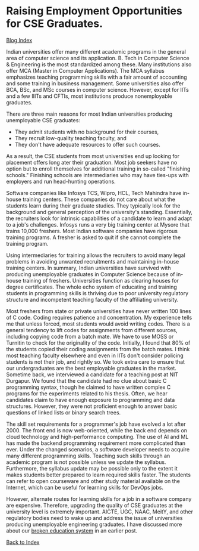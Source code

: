 # Raising Employment Opportunities for CSE Graduates.

[Blog Index](../index.md)

Indian universities offer many different academic programs in the general area of computer science and its application. B. Tech in Computer Science & Engineering is the most standardized among these. Many institutions also offer MCA (Master in Computer Applications). The MCA syllabus emphasizes teaching programming skills with a fair amount of accounting and some training in business management. Some universities also offer BCA, BSc, and MSc courses in computer science. However, except for IITs and a few IIITs and CFTIs, most institutions produce nonemployable graduates.

There are three main reasons for most Indian universities producing unemployable CSE graduates:

- They admit students with no background for their courses,
- They recruit low-quality teaching faculty, and
- They don't have adequate resources to offer such courses.

As a result, the CSE students from most universities end up looking for placement offers long ater their graduation. Most job seekers have no option but to enroll themselves for additional training in so-called "finishing schools." Finishing schools are intermediaries who may have ties-ups with employers and run head-hunting operations.  

Software companies like Infosys TCS, Wipro, HCL, Tech Mahindra have in-house training centers. These companies do not care about what the students learn during their graduate studies. They typically look for the background and general perception of the university's standing. Essentially, the recruiters look for intrinsic capabilities of a candidate to learn and adapt to a job's challenges. Infosys runs a very big training center at Mysore that trains 10,000 freshers. Most Indian software companies have rigorous training programs. A fresher is asked to quit if she cannot complete the training program.  

Using intermediaries for training allows the recruiters to avoid many legal problems in avoiding unwanted recruitments and maintaining in-house training centers. In summary, Indian universities have survived with producing unemployable graduates in Computer Science because of in-house training of freshers. Universities function as clearing houses for degree certificates. The whole echo system of educating and training students in programming skills is thriving due to poor university regulatory structure and incompetent teaching faculty of the affiliating university.  

Most freshers from state or private universities have never written 100 lines of C code. Coding requires patience and concentration. My experience tells me that unless forced, most students 
would avoid writing codes. There is a general tendency to lift codes for assignments from 
different sources, including copying code from a batch mate. We have to use MOSS or Turnitin to 
check for the originality of the code. Initially, I found that 80% of the students copied their coding 
assignments from the batch mates. I think most teaching faculty elsewhere and even in IITs
don't consider policing students is not their job, and rightly so. We took extra care to ensure
that our undergraduates are the best employable graduates in the market.
Sometime back, we interviewed a candidate for a teaching post at NIT Durgapur. We found that the candidate had no clue about basic C programming syntax, though he claimed to have written complex C programs for the experiments related to his thesis. Often, we hear candidates claim to have enough exposure to programming and data structures. However, they were not proficient enough to answer basic questions of linked lists or binary search trees. 

The skill set requirements for a programmer's job have evolved a lot after 2000. The front end is now web-oriented, while the back end depends on cloud technology and high-performance computing. The use of AI and ML has made the backend programming requirement more complicated than ever. Under the changed scenarios, a software developer needs to acquire many different programming skills. Teaching such skills through an academic program is not possible unless we update the syllabus. Furthermore, the syllabus update may be possible only to the extent it makes students better prepared to learn required skills faster. The students can refer to open courseware and other study material available on the Internet, which can be useful for learning skills for DevOps jobs. 


However, alternate routes for learning skills for a job in a software company are expensive. Therefore, upgrading the quality of CSE graduates at the university level is extremely important. AICTE, UGC, NAAC, MeitY, and other regulatory bodies need to wake up and address the issue of universities producing unemployable engineering graduates. I have discussed more about our [broken education system](./brokenEducation.md) in an earlier post. 

[Back to Index](../index.md)

